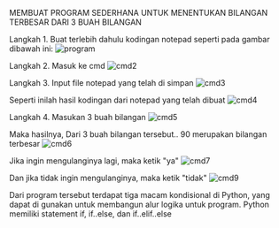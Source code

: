 MEMBUAT PROGRAM SEDERHANA UNTUK MENENTUKAN BILANGAN TERBESAR DARI 3 BUAH BILANGAN

Langkah 1. Buat terlebih dahulu kodingan notepad seperti pada gambar dibawah ini:
![program](https://user-images.githubusercontent.com/46735379/52615004-6ba4db80-2e48-11e9-8c77-7358fac9a6ca.jpg)

Langkah 2. Masuk ke cmd
![cmd2](https://user-images.githubusercontent.com/46735379/52615200-2af99200-2e49-11e9-92ae-cc804efef936.jpg)

Langkah 3. Input file notepad yang telah di simpan
![cmd3](https://user-images.githubusercontent.com/46735379/52615217-3ea4f880-2e49-11e9-99b8-e4acbacac576.jpg)

Seperti inilah hasil kodingan dari notepad yang telah dibuat
![cmd4](https://user-images.githubusercontent.com/46735379/52615225-48c6f700-2e49-11e9-8097-15a00805007b.jpg)

Langkah 4. Masukan 3 buah bilangan
![cmd5](https://user-images.githubusercontent.com/46735379/52615248-6a27e300-2e49-11e9-8114-963d5f77f218.jpg)

Maka hasilnya, Dari 3 buah bilangan tersebut.. 90 merupakan bilangan terbesar
![cmd6](https://user-images.githubusercontent.com/46735379/52615252-6f852d80-2e49-11e9-9806-672e9b00f1d0.jpg)

Jika ingin mengulanginya lagi, maka ketik "ya"
![cmd7](https://user-images.githubusercontent.com/46735379/52615262-74e27800-2e49-11e9-887b-c46362a5a28e.jpg)

Dan jika tidak ingin mengulanginya, maka ketik "tidak"
![cmd9](https://user-images.githubusercontent.com/46735379/52616786-88dca880-2e4e-11e9-812f-7eba33983bd2.jpg)

Dari program tersebut terdapat tiga macam kondisional di Python, yang dapat di gunakan untuk membangun alur logika untuk program. Python memiliki statement if, if..else, dan if..elif..else
